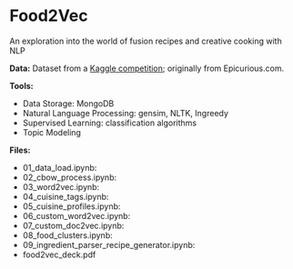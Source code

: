 # Food2Vec
An exploration into the world of fusion recipes and creative cooking with NLP

**Data:**
Dataset from a [Kaggle competition](https://www.kaggle.com/hugodarwood/epirecipes); originally 
from Epicurious.com.

**Tools:**
* Data Storage: MongoDB
* Natural Language Processing: gensim, NLTK, Ingreedy
* Supervised Learning: classification algorithms
* Topic Modeling

**Files:**
* 01_data_load.ipynb: 
* 02_cbow_process.ipynb:
* 03_word2vec.ipynb:
* 04_cuisine_tags.ipynb:
* 05_cuisine_profiles.ipynb:
* 06_custom_word2vec.ipynb:
* 07_custom_doc2vec.ipynb:
* 08_food_clusters.ipynb:
* 09_ingredient_parser_recipe_generator.ipynb:
* food2vec_deck.pdf
